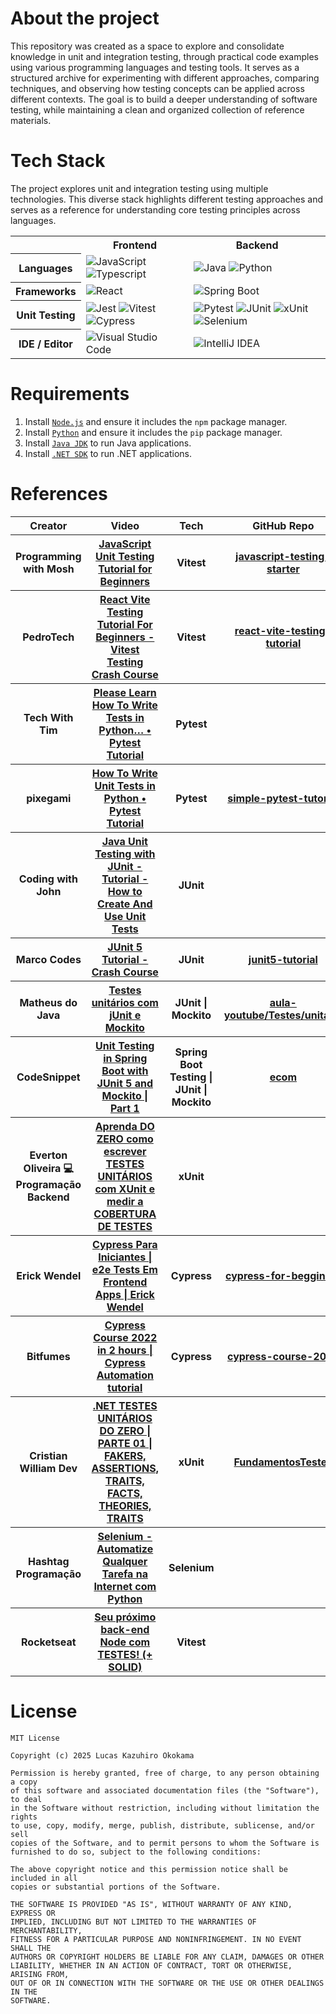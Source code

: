 

# About the project
This repository was created as a space to explore and consolidate knowledge in unit and integration testing, through practical code examples using various programming languages and testing tools. It serves as a structured archive for experimenting with different approaches, comparing techniques, and observing how testing concepts can be applied across different contexts. The goal is to build a deeper understanding of software testing, while maintaining a clean and organized collection of reference materials.

# Tech Stack
The project explores unit and integration testing using multiple technologies. This diverse stack highlights different testing approaches and serves as a reference for understanding core testing principles across languages.

<table align="center">
    <tr>
        <th></th>
        <th>
            Frontend
        </th>
        <th>
            Backend
        </th>
    </tr>
    <tr>
        <th>
            Languages
        </th>
        <td>
            <img alt="JavaScript" src="https://img.shields.io/badge/javascript-%23323330.svg?style=for-the-badge&logo=javascript&logoColor=%23F7DF1E"/>
            <img alt="Typescript" src="https://img.shields.io/badge/typescript-%23007ACC.svg?style=for-the-badge&logo=typescript&logoColor=white" />
        </td>
        <td>
            <img alt="Java" src="https://img.shields.io/badge/java-%23ED8B00.svg?style=for-the-badge&logo=openjdk&logoColor=white" />
            <img alt="Python" src="https://img.shields.io/badge/python-3670A0?style=for-the-badge&logo=python&logoColor=ffdd54" />
        </td>
    </tr>
    <tr>
        <th>
            Frameworks
        </th>
        <td>
            <img alt="React" src="https://img.shields.io/badge/react-%2320232a.svg?style=for-the-badge&logo=react&logoColor=%2361DAFB"/>
        </td>
        <td>
            <img alt="Spring Boot" src="https://img.shields.io/badge/spring-%236DB33F.svg?style=for-the-badge&logo=spring&logoColor=white" />
        </td>
    </tr>
    <tr>
        <th>
            Unit Testing
        </th>
        <td>
            <img alt="Jest" src="https://img.shields.io/badge/-jest-%23C21325?style=for-the-badge&logo=jest&logoColor=white" />
            <img alt="Vitest" src="https://img.shields.io/badge/-Vitest-252529?style=for-the-badge&logo=vitest&logoColor=FCC72B" />
            <img alt="Cypress" src="https://img.shields.io/badge/-cypress-%23E5E5E5?style=for-the-badge&logo=cypress&logoColor=058a5e" />
        </td>
        <td>
            <img alt="Pytest" src="https://img.shields.io/badge/pytest-%23ffffff.svg?style=for-the-badge&logo=pytest&logoColor=2f9fe3" />
            <img alt="JUnit" src="https://img.shields.io/badge/JUnit-_?style=for-the-badge&logo=junit5&logoColor=%23fff&color=%23DC524A" />
            <img alt="xUnit" src="https://img.shields.io/badge/xUnit-_?style=for-the-badge&logo=x&logoColor=%23fff&color=%23000" />
            <img alt="Selenium" src="https://img.shields.io/badge/-selenium-%43B02A?style=for-the-badge&logo=selenium&logoColor=white" />
        </td>
    </tr>
    <tr>
        <th>
            IDE / Editor
        </th>
        <td>
            <img alt="Visual Studio Code" src="https://img.shields.io/badge/Visual%20Studio%20Code-0078d7.svg?style=for-the-badge&logo=visual-studio-code&logoColor=white" />
        </td>
        <td>
            <img alt="IntelliJ IDEA" src="https://img.shields.io/badge/IntelliJIDEA-000000.svg?style=for-the-badge&logo=intellij-idea&logoColor=white" />
        </td>
    </tr>
</table>



# Requirements
1. Install [`Node.js`](https://nodejs.org/en) and ensure it includes the `npm` package manager.
2. Install [`Python`](https://www.python.org/downloads/) and ensure it includes the `pip` package manager.
3. Install [`Java JDK`](https://www.oracle.com/java/technologies/downloads/) to run Java applications.
4. Install [`.NET SDK`](https://dotnet.microsoft.com/en-us/download) to run .NET applications.



# References
<table align="center">
    <tr>
        <th>Creator</th>
        <th>Video</th>
        <th>Tech</th>
        <th>GitHub Repo</th>
    </tr>
    <tr>
        <th>Programming with Mosh</th>
        <th><a href="https://www.youtube.com/watch?v=zuKbR4Q428o">JavaScript Unit Testing Tutorial for Beginners</a></th>
        <th>Vitest</th>
        <th><a href="https://github.com/mosh-hamedani/javascript-testing-starter">javascript-testing-starter</a></th>
    </tr>
    <tr>
        <th>PedroTech</th>
        <th><a href="https://www.youtube.com/watch?v=CxSL0knFxAs">React Vite Testing Tutorial For Beginners - Vitest Testing Crash Course</a></th>
        <th>Vitest</th>
        <th><a href="https://github.com/mosh-hamedani/javascript-testing-starter">react-vite-testing-tutorial</a></th>
    </tr>
    <tr>
        <th>Tech With Tim</th>
        <th><a href="https://www.youtube.com/watch?v=EgpLj86ZHFQ">Please Learn How To Write Tests in Python… • Pytest Tutorial</a></th>
        <th>Pytest</th>
        <th><a href="#"></a></th>
    </tr>
    <tr>
        <th>pixegami</th>
        <th><a href="https://www.youtube.com/watch?v=YbpKMIUjvK8">How To Write Unit Tests in Python • Pytest Tutorial</a></th>
        <th>Pytest</th>
        <th><a href="https://github.com/pixegami/simple-pytest-tutorial">simple-pytest-tutorial</a></th>
    </tr>
    <tr>
        <th>Coding with John</th>
        <th><a href="https://www.youtube.com/watch?v=vZm0lHciFsQ">Java Unit Testing with JUnit - Tutorial - How to Create And Use Unit Tests</a></th>
        <th>JUnit</th>
        <th><a href=""></a></th>
    </tr>
    <tr>
        <th>Marco Codes</th>
        <th><a href="https://www.youtube.com/watch?v=6uSnF6IuWIw">JUnit 5 Tutorial - Crash Course</a></th>
        <th>JUnit</th>
        <th><a href="https://github.com/marcobehlerjetbrains/junit5-tutorial">junit5-tutorial</a></th>
    </tr>
    <tr>
        <th>Matheus do Java</th>
        <th><a href="https://www.youtube.com/watch?v=rBdPPHq7REw">Testes unitários com jUnit e Mockito</a></th>
        <th>JUnit | Mockito</th>
        <th><a href="https://github.com/matheuspieropan/aula-youtube/tree/main/Testes/unitario">aula-youtube/Testes/unitario</a></th>
    </tr>
     <tr>
        <th>CodeSnippet</th>
        <th><a href="https://www.youtube.com/watch?v=XVFqOFKGeGM">Unit Testing in Spring Boot with JUnit 5 and Mockito | Part 1</a></th>
        <th>Spring Boot Testing | JUnit | Mockito</th>
        <th><a href="https://github.com/codesnippetjava/ecom">ecom</a></th>
    </tr>
    <tr>
        <th>Everton Oliveira 💻 Programação Backend</th>
        <th><a href="https://www.youtube.com/watch?v=6m5T3we4xes">Aprenda DO ZERO como escrever TESTES UNITÁRIOS com XUnit e medir a COBERTURA DE TESTES</a></th>
        <th>xUnit</th>
        <th><a href=""></a></th>
    </tr>
    <tr>
        <th>Erick Wendel</th>
        <th><a href="https://www.youtube.com/watch?v=56N0P67ffIA">Cypress Para Iniciantes | e2e Tests Em Frontend Apps | Erick Wendel</a></th>
        <th>Cypress</th>
        <th><a href="https://github.com/ErickWendel/cypress-for-begginers">cypress-for-begginers</a></th>
    </tr>
    <tr>
        <th>Bitfumes</th>
        <th><a href="https://www.youtube.com/watch?v=R2zd1Gz2nV0">Cypress Course 2022 in 2 hours | Cypress Automation tutorial</a></th>
        <th>Cypress</th>
        <th><a href="https://github.com/bitfumes/cypress-course-2022">cypress-course-2022</a></th>
    </tr>
    <tr>
        <th>Cristian William Dev</th>
        <th><a href="https://www.youtube.com/watch?v=jG2uNrTREF8">.NET TESTES UNITÁRIOS DO ZERO | PARTE 01 | FAKERS, ASSERTIONS, TRAITS, FACTS, THEORIES, TRAITS</a></th>
        <th>xUnit</th>
        <th><a href="https://github.com/cristianWilliam/FundamentosTestes">FundamentosTestes</a></th>
    </tr>
    <tr>
        <th>Hashtag Programação</th>
        <th><a href="https://www.youtube.com/watch?v=71ECrViH_Ng">Selenium - Automatize Qualquer Tarefa na Internet com Python</a></th>
        <th>Selenium</th>
        <th><a href=""></a></th>
    </tr>
    <tr>
        <th>Rocketseat</th>
        <th><a href="https://www.youtube.com/watch?v=jBOLRzjEERk">Seu próximo back-end Node com TESTES! (+ SOLID)</a></th>
        <th>Vitest</th>
        <th><a href=""></a></th>
    </tr>
</table>



# License
```
MIT License

Copyright (c) 2025 Lucas Kazuhiro Okokama

Permission is hereby granted, free of charge, to any person obtaining a copy
of this software and associated documentation files (the "Software"), to deal
in the Software without restriction, including without limitation the rights
to use, copy, modify, merge, publish, distribute, sublicense, and/or sell
copies of the Software, and to permit persons to whom the Software is
furnished to do so, subject to the following conditions:

The above copyright notice and this permission notice shall be included in all
copies or substantial portions of the Software.

THE SOFTWARE IS PROVIDED "AS IS", WITHOUT WARRANTY OF ANY KIND, EXPRESS OR
IMPLIED, INCLUDING BUT NOT LIMITED TO THE WARRANTIES OF MERCHANTABILITY,
FITNESS FOR A PARTICULAR PURPOSE AND NONINFRINGEMENT. IN NO EVENT SHALL THE
AUTHORS OR COPYRIGHT HOLDERS BE LIABLE FOR ANY CLAIM, DAMAGES OR OTHER
LIABILITY, WHETHER IN AN ACTION OF CONTRACT, TORT OR OTHERWISE, ARISING FROM,
OUT OF OR IN CONNECTION WITH THE SOFTWARE OR THE USE OR OTHER DEALINGS IN THE
SOFTWARE.
```
